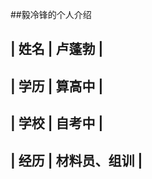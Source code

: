 ##毅冷锋的个人介绍

| 姓名 | 卢蓬勃 |
--------------------
| 学历 | 算高中 |
-------------------
| 学校 | 自考中 |
--------------------
| 经历 | 材料员、组训 |
-------------------
